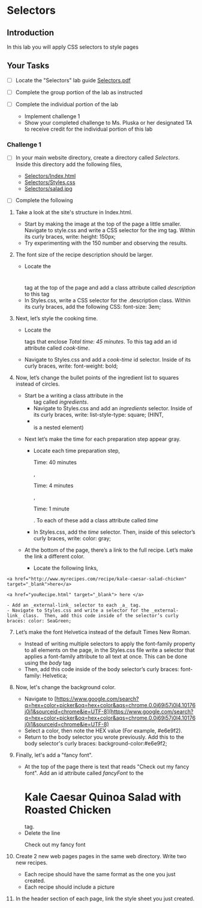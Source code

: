 # Selectors

## Introduction
In this lab you will apply CSS selectors to style pages

## Your Tasks

- [ ] Locate the "Selectors" lab guide [Selectors.pdf](Selectors.pdf)

- [ ] Complete the group portion of the lab as instructed

- [ ] Complete the individual portion of the lab

	* Implement challenge 1
	* Show your completed challenge to Ms. Pluska or her designated TA to receive credit for the individual portion of this lab

### Challenge 1

- [ ] In your main website directory, create a directory called _Selectors_.  Inside this directory add the following files, 

	* [Selectors/Index.html](Selectors/Index.html)
	* [Selectors/Styles.css](Selectors/Styles.css)
	* [Selectors/salad.jpg](Selectors/salad.jpg)

- [ ] Complete the following

1.  Take a look at the site's structure in Index.html.

	- Start by making the image at the top of the page a little smaller. Navigate to style.css and write a CSS selector for the img tag.  Within its curly braces, write: height: 150px;
	- Try experimenting with the 150 number and observing the results.

2.  The font size of the recipe description should be larger. 

	- Locate the <h1></h1> tag at the top of the page and add a class attribute called _description_ to this tag
	- In Styles.css, write a CSS selector for the .description class. Within its curly braces, add the following CSS: font-size: 3em;

3. Next, let’s style the cooking time. 

	- Locate the <p></p> tags that enclose _Total time: 45 minutes_. To this tag add an id attribute called _cook-time_.

	- Navigate to Styles.css and add a _cook-time_ id selector. Inside of its curly braces, write: font-weight: bold;

4. Now, let’s change the bullet points of the ingredient list to squares instead of circles. 

	- Start be a writing a class attribute in the <ul> tag called _ingredients_.
	- Navigate to Styles.css and add an  _ingredients_ selector.  Inside of its curly braces, write: list-style-type: square;  (HINT, <li></li> is a nested element)

5. Next let’s make the time for each preparation step appear gray. 

	- Locate each time preparation step, <p>Time: 40 minutes</p>, <p>Time: 4 minutes</p>, <p>Time: 1 minute</p>.  To each of these add a class attribute called _time_

	- In Styles.css, add the _time_ selector.  Then, inside of this selector’s curly braces, write: color: gray;

6. At the bottom of the page, there’s a link to the full recipe. Let’s make the link a different color. 

	- Locate the following links, 
```
<a href="http://www.myrecipes.com/recipe/kale-caesar-salad-chicken" target="_blank">here</a> 
```
```
<a href="youRecipe.html" target="_blank"> here </a>
```
	- Add an _external-link_ selector to each _a_ tag.
	- Navigate to Styles.css and write a selector for the _external-link_ class.  Then, add this code inside of the selector’s curly braces: color: SeaGreen;

7. Let’s make the font Helvetica instead of the default Times New Roman. 

	- Instead of writing multiple selectors to apply the font-family property to all elements on the page, in the Styles.css file write a selector that applies a font-family attribute to all text at once. This can be done using the _body_ tag
	- Then, add this code inside of the body selector’s curly braces:
 font-family: Helvetica;

8. Now, let's change the background color.  

	- Navigate to [https://www.google.com/search?q=hex+color+picker&oq=hex+color&aqs=chrome.0.0j69i57j0l4.10176j0j1&sourceid=chrome&ie=UTF-8](https://www.google.com/search?q=hex+color+picker&oq=hex+color&aqs=chrome.0.0j69i57j0l4.10176j0j1&sourceid=chrome&ie=UTF-8)
	- Select a color, then note the HEX value (For example, #e6e9f2).  
	- Return to the body selector you wrote previously. Add this to the body selector's curly braces:  background-color:#e6e9f2;

9. Finally, let's add a "fancy font".  

	- At the top of the page there is text that reads "Check out my fancy font".  Add an id attribute called _fancyFont_ to the <h1 class = "description">Kale Caesar Quinoa Salad with Roasted Chicken</h1> tag.  
	- Delete the line <p id="fancyFont">Check out my fancy font</p>

10. Create 2 new web pages pages in the same web directory.  Write two new recipes.  

	- Each recipe should have the same format as the one you just created.   
	- Each recipe should include a picture

11. In the header section of each page, link the style sheet you just created.






